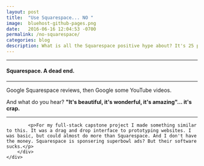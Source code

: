 ```yaml
---
layout: post
title:  "Use Squarespace... NO "
image:	bluehost-github-pages.png
date:   2016-06-16 12:04:53 -0700
permalink: /no-squarespace/
categories: blog
description: What is all the Squarespace positive hype about? It's 25 premade websites that allow you to change their font and pictures and add wanna-be plugins that are trying to be widgets. It's junk to any real full-stack developer. 
---
```


<div class="row">
	<div class="col-xs-12 col-sm-12 col-md-8 col-md-offset-2 col-lg-8 col-lg-offset-2">
		<div class="row">
			<hr/>
			<h4>Squarespace. A dead end.</h4>
			<hr/>
			<p>Google Squarespace reviews, then Google some YouTube videos.</p>
			<p>And what do you hear? <strong>"It's beautiful, it's wonderful, it's amazing"... it's crap.</strong></p>
			<hr/>
			

			<p>For my full-stack capstone project I made something similar to this. It was a drag and drop interface to prototyping websites. I was basic, but could almost do more than Squarespace. And I don't have the money. Squarespace is sponsering superbowl ads? But their software sucks.</p>
		</div>
	</div>
</div>